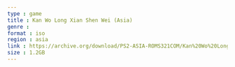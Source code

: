 ```yaml
---
type : game
title : Kan Wo Long Xian Shen Wei (Asia)
genre : 
format : iso
region : asia
link : https://archive.org/download/PS2-ASIA-ROMS321COM/Kan%20Wo%20Long%20Xian%20Shen%20Wei%20%28Asia%29.7z
size : 1.2GB
---
```

